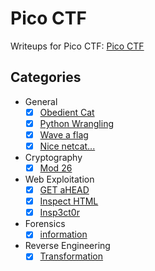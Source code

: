# Pico CTF
Writeups for Pico CTF: [Pico CTF](https://picoctf.org/)

## Categories
- General
  - [X] [Obedient Cat](General/Obedient%20Cat.md)
  - [X] [Python Wrangling](General/Python%20Wrangling.md)
  - [X] [Wave a flag](General/Wave%20a%20flag.md)
  - [X] [Nice netcat...](General/Nice%20netcat....md)
- Cryptography
  - [X] [Mod 26](Crypthography/Mod%2026.md)
- Web Exploitation
  - [X] [GET aHEAD](Web%20Exploitation/GET%20aHEAD.md)
  - [X] [Inspect HTML](Web%20Exploitation/Inspect%20HTML.md)
  - [X] [Insp3ct0r](Web%20Exploitation/Insp3ct0r.md)
- Forensics
  - [X] [information](Forensics/information.md)
- Reverse Engineering
  - [X] [Transformation](Reverse%20Engineering/Transformation.md)